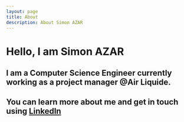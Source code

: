```yaml
---
layout: page
title: About
description: About Simon AZAR
---
```


# Hello, I am Simon AZAR

## I am a Computer Science Engineer currently working as a project manager @Air Liquide.
## You can learn more about me and get in touch using [LinkedIn](https://www.linkedin.com/in/azarsimon/)
